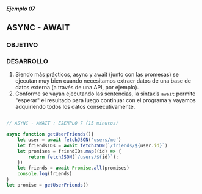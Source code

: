 ##### Ejemplo 07
## ASYNC - AWAIT 

### OBJETIVO

### DESARROLLO
1. Siendo más prácticos, async y await (junto con las promesas) se ejecutan muy bien cuando necesitamos extraer datos de una base de datos externa (a través de una API, por ejemplo).
2. Conforme se vayan ejecutando las sentencias, la sintaxis `await` permite "esperar" el resultado para luego continuar con el programa y vayamos adquiriendo todos los datos consecutivamente.


```javascript

// ASYNC - AWAIT : EJEMPLO 7 (15 minutos)

async function getUserFriends(){
    let user = await fetchJSON('users/me')
    let friendsIDs = await fetchJSON(`/friends/${user.id}`)
    let promises = friendIDs.map((id) => {
        return fetchJSON(`/users/${id}`);
    })
    let friends = await Promise.all(promises)
    console.log(friends)
}
let promise = getUserFriends()

```
